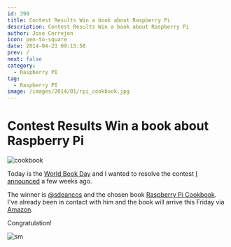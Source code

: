 ```yaml
---
id: 390
title: Contest Results Win a book about Raspberry Pi
description: Contest Results Win a book about Raspberry Pi
author: Jose Cerrejon
icon: pen-to-square
date: 2014-04-23 09:15:58
prev: /
next: false
category:
  - Raspberry PI
tag:
  - Raspberry PI
image: /images/2014/01/rpi_cookbook.jpg
---
```


# Contest Results Win a book about Raspberry Pi

![cookbook](/images/2014/01/rpi_cookbook.jpg)

Today is the [World Book Day](http://en.wikipedia.org/wiki/World_Book_Day) and I wanted to resolve the contest [I announced](/post.php?id=381) a few weeks ago.

The winner is [@sdeancos](https://twitter.com/sdeancos) and the chosen book [Raspberry Pi Cookbook](/post.php?id=350). I've already been in contact with him and the book will arrive this Friday via [Amazon](http://www.amazon.com/Raspberry-Pi-Cookbook-Simon-Monk-ebook/dp/B00H8B64FE/).

Congratulation!

![sm](/css/sm/winking_tongue_out.png)